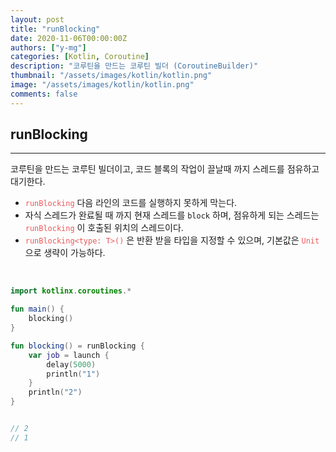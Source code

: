 ```yaml
---
layout: post
title: "runBlocking"
date: 2020-11-06T00:00:00Z
authors: ["y-mg"]
categories: [Kotlin, Coroutine]
description: "코루틴을 만드는 코루틴 빌더 (CoroutineBuilder)"
thumbnail: "/assets/images/kotlin/kotlin.png"
image: "/assets/images/kotlin/kotlin.png"
comments: false
---
```



## runBlocking
***
코루틴을 만드는 코루틴 빌더이고, 코드 블록의 작업이 끌날때 까지 스레드를 점유하고 대기한다.
- <code style="color: #eb5657;">runBlocking</code> 다음 라인의 코드를 실행하지 못하게 막는다.
- 자식 스레드가 완료될 때 까지 현재 스레드를 `block` 하며, 점유하게 되는 스레드는 <code style="color: #eb5657;">runBlocking</code> 이 호출된 위치의 스레드이다.
- <code style="color: #eb5657;">runBlocking<type: T>()</code> 은 반환 받을 타입을 지정할 수 있으며, 기본값은 <code style="color: #eb5657;">Unit</code> 으로 생략이 가능하다.
<br>

```kotlin
import kotlinx.coroutines.*

fun main() {
    blocking()
}

fun blocking() = runBlocking {
    var job = launch {
        delay(5000)
        println("1")
    }
    println("2")
}


// 2
// 1
```